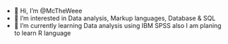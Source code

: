 - 👋 Hi, I’m @McTheWeee
- 👀 I’m interested in Data analysis, Markup languages, Database & SQL
- 🌱 I’m currently learning Data analysis using IBM SPSS also I am planing to learn R language

<!---
McTheWeee/McTheWeee is a ✨ special ✨ repository because its `README.md` (this file) appears on your GitHub profile.
You can click the Preview link to take a look at your changes.
--->
